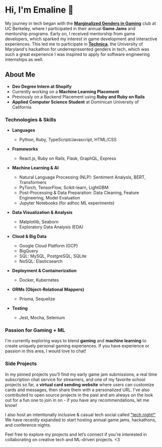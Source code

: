 # Hi, I'm Emaline 👋

My journey in tech began with the [**Marginalized Genders in Gaming**](https://cmgg.studentorg.berkeley.edu/) club at UC Berkeley, where I participated in their annual **Game Jams** and mentorship programs. Early on, I received mentorship from game developers, which sparked my interest in game development and interactive experiences. This led me to participate in [**Technica**](https://gotechnica.org/), the University of Maryland's hackathon for underrepresented genders in tech, which was such a great experience I was inspired to apply for software engineering internships as well. 

## About Me

- **Dev Degree Intern at Shopify**
- Currently working on a **Machine Learning Placement**
- Previously on a Backend Placement using **Ruby and Ruby on Rails**
- **Applied Computer Science Student** at Dominican University of California  

### Technologies & Skills

- **Languages**
  - Python, Ruby, TypeScript/Javascript, HTML/CSS

- **Frameworks**
  - React.js, Ruby on Rails, Flask, GraphQL, Express  

- **Machine Learning & AI**
  - Natural Language Processing (NLP): Sentiment Analysis, BERT, Transformers  
  - PyTorch, TensorFlow, Scikit-learn, LightGBM  
  - Post-Processing & Data Preparation: Data Cleaning, Feature Engineering, Model Evaluation  
  - Jupyter Notebooks (for adhoc ML experiments)
 
- **Data Visualization & Analysis**
  - Matplotlib, Seaborn  
  - Exploratory Data Analysis (EDA)

- **Cloud & Big Data**
  - Google Cloud Platform (GCP)  
  - BigQuery  
  - SQL: MySQL, PostgreSQL, SQLite  
  - NoSQL: Elasticsearch  

- **Deployment & Containerization**
  - Docker, Kubernetes

- **ORMs (Object-Relational Mappers)**
  - Prisma, Sequelize

- **Testing**
  - Jest, Mocha, Selenium


### Passion for Gaming + ML

I'm currently exploring ways to blend **gaming** and **machine learning** to create uniquely personal gaming experiences. If you have experience or passion in this area, I would love to chat!

### Side Projects

In my pinned projects you'll find my early game jam submissions, a real time subscription chat service for streamers, and one of my favorite school projects so far, a **virtual card sending website** where users can customize cards and messages, then share them with a personalized URL. I've also contributed to open source projects in the past and am always on the look out for a fun one to join in on - if you have any recommendations, let me know!

I also host an intentionally inclusive & casual tech social called ["tech night!"](https://itstechnight.com) We have recently expanded to start hosting annual game jams, hackathons, and conference nights. 

Feel free to explore my projects and let’s connect if you're interested in collaborating on creative tech and ML-driven projects. <3

